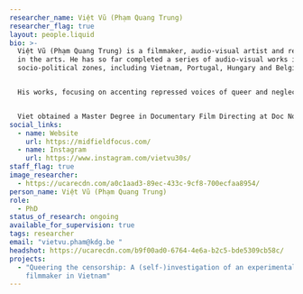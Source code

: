 ```yaml
---
researcher_name: Việt Vũ (Phạm Quang Trung)
researcher_flag: true
layout: people.liquid
bio: >-
  Việt Vũ (Phạm Quang Trung) is a filmmaker, audio-visual artist and reseacher
  in the arts. He has so far completed a series of audio-visual works in various
  socio-political zones, including Vietnam, Portugal, Hungary and Belgium. 


  His works, focusing on accenting repressed voices of queer and neglected communities in a globalizing world, have been shown at various European and Asian film festivals. After winning "The Most Promising Filmmaker from South East Asia" Award at the 2nd SeaShorts Film Festival in Malaysia in 2018 for the debut fiction short "Ant-Man", Viet made his docufiction "The Eternal Springtime", which became eligible for the Oscars nomination thanks to winning "Best Documentary Award" at 66th International Cork Film Festival and "Best Director" at Baku International Film Festival. In the same year, his experimental "My Own Room" was granted the prestiged Wildcard Award from Vlaams Audiovisueel Fonds (VAF, Belgium). 


  Viet obtained a Master Degree in Documentary Film Directing at Doc Nomads in 2021. Since September 2022, he is doing a PhD in the Arts at Sint Lucas Antwerpen (KdG) / ARIA (University of Antwerp), entitled "Film Censorship and the Negotiation of Independent Cinema in Vietnam since the Early 2000s."
social_links:
  - name: Website
    url: https://midfieldfocus.com/
  - name: Instagram
    url: https://www.instagram.com/vietvu30s/
staff_flag: true
image_researcher:
  - https://ucarecdn.com/a0c1aad3-89ec-433c-9cf8-700ecfaa8954/
person_name: Việt Vũ (Phạm Quang Trung)
role:
  - PhD
status_of_research: ongoing
available_for_supervision: true
tags: researcher
email: "vietvu.pham@kdg.be "
headshot: https://ucarecdn.com/b9f00ad0-6764-4e6a-b2c5-bde5309cb58c/
projects:
  - "Queering the censorship: A (self-)investigation of an experimental
    filmmaker in Vietnam"
---
```

